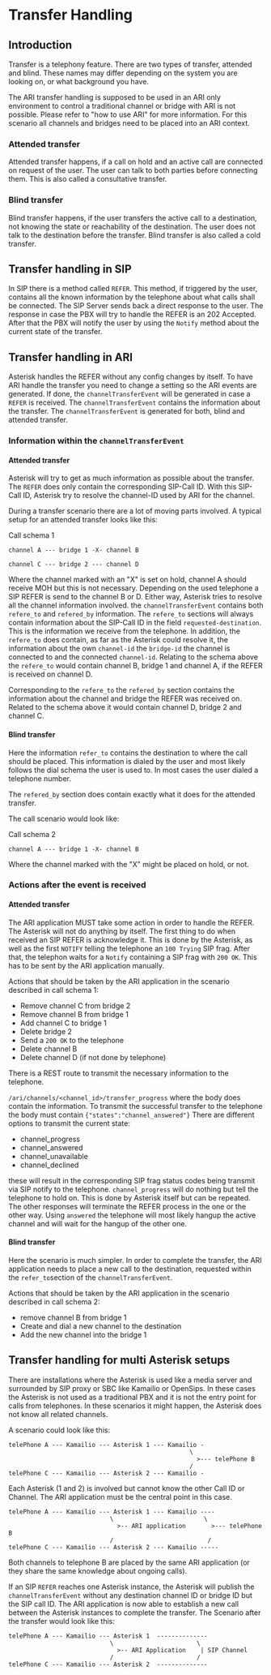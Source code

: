 # Transfer Handling

## Introduction

Transfer is a telephony feature. There are two types of transfer, attended and blind. These names may differ depending on the system you are looking on, or what background you have.

The ARI transfer handling is supposed to be used in an ARI only environment to control a traditional channel or bridge with ARI is not possible. Please refer to "how to use ARI" for more information. For this scenario all channels and bridges need to be placed into an ARI context.

### Attended transfer
Attended transfer happens, if a call on hold and an active call are connected on request of the user. The user can talk to both parties before connecting them. This is also called a consultative transfer.

### Blind transfer
Blind transfer happens, if the user transfers the active call to a destination, not knowing the state or reachability of the destination. The user does not talk to the destination before the transfer. Blind transfer is also called a cold transfer. 

## Transfer handling in SIP

In SIP there is a method called `REFER`. This method, if triggered by the user, contains all the known information by the telephone about what calls shall be connected. The SIP Server sends back a direct response to the user. The response in case the PBX will try to handle the REFER is an 202 Accepted. After that the PBX will notify the user by using the `Notify` method about the current state of the transfer.

## Transfer handling in ARI

Asterisk handles the REFER without any config changes by itself. To have ARI handle the transfer you need to change a setting so the ARI events are generated. If done, the `channelTransferEvent` will be generated in case a `REFER` is received. The `channelTransferEvent` contains the information about the transfer. The `channelTransferEvent` is generated for both, blind and attended transfer.

### Information within the `channelTransferEvent`

#### Attended transfer

Asterisk will try to get as much information as possible about the transfer. The `REFER` does only contain the corresponding SIP-Call ID. With this SIP-Call ID, Asterisk try to resolve the channel-ID used by ARI for the channel.

During a transfer scenario there are a lot of moving parts involved. A typical setup for an attended transfer looks like this:

Call schema 1
```
channel A --- bridge 1 -X- channel B

channel C --- bridge 2 --- channel D
```

Where the channel marked with an "X" is set on hold, channel A should receive MOH but this is not necessary.
Depending on the used telephone a SIP REFER is send to the channel B or D. Either way, Asterisk tries to resolve all the channel information involved.
the `channelTransferEvent` contains both `refere_to` and `refered_by` information.
The `refere_to` sections will always contain information about the SIP-Call ID in the field `requested-destination`. This is the information we receive from the telephone.
In addition, the `refere_to` does contain, as far as the Asterisk could resolve it, the information about the own `channel-id` the `bridge-id` the channel is connected to and the connected `channel-id`. Relating to the schema above the `refere_to` would contain channel B, bridge 1 and channel A, if the REFER is received on channel D. 

Corresponding to the `refere_to` the `refered_by` section contains the information about the channel and bridge the REFER was received on. Related to the schema above it would contain channel D, bridge 2 and channel C.

#### Blind transfer

Here the information `refer_to` contains the destination to where the call should be placed. This information is dialed by the user and most likely follows the dial schema the user is used to. In most cases the user dialed a telephone number.

The `refered_by` section does contain exactly what it does for the attended transfer.

The call scenario would look like:

Call schema 2
```
channel A --- bridge 1 -X- channel B
```

Where the channel marked with the "X" might be placed on hold, or not.

### Actions after the event is received

#### Attended transfer
The ARI application MUST take some action in order to handle the REFER. The Asterisk will not do anything by itself. The first thing to do when received an SIP REFER is acknowledge it. This is done by the Asterisk, as well as the first `NOTIFY` telling the telephone an `100 Trying` SIP frag. After that, the telephon waits for a `Notify` containing a SIP frag  with `200 OK`. This has to be sent by the ARI application manually.

Actions that should be taken by the ARI application in the scenario described in call schema 1:

* Remove channel C from bridge 2
* Remove channel B from bridge 1
* Add channel C to bridge 1
* Delete bridge 2
* Send a `200 OK` to the telephone
* Delete channel B
* Delete channel D (if not done by telephone)

There is a REST route to transmit the necessary information to the telephone.

`/ari/channels/<channel_id>/transfer_progress` where the body does contain the information. 
To transmit the successful transfer to the telephone the body must contain `{"states":"channel_answered"}`
There are different options to transmit the current state:

* channel_progress
* channel_answered
* channel_unavailable
* channel_declined

these will result in the corresponding SIP frag status codes being transmit via SIP notify to the telephone. `channel_progress` will do nothing but tell the telephone to hold on. This is done by Asterisk itself but can be repeated. The other responses will terminate the REFER process in the one or the other way. Using `answered` the telephone will most likely hangup the active channel and will wait for the hangup of the other one.

#### Blind transfer

Here the scenario is much simpler. In order to complete the transfer, the ARI application needs to place a new call to the destination, requested within the `refer_to`section of the `channelTransferEvent`.

Actions that should be taken by the ARI application in the scenario described in call schema 2:

* remove channel B from bridge 1
* Create and dial a new channel to the destination
* Add the new channel into the bridge 1

## Transfer handling for multi Asterisk setups

There are installations where the Asterisk is used like a media server and surrounded by SIP proxy or SBC like Kamailio or OpenSips. In these cases the Asterisk is not used as a traditional PBX and it is not the entry point for calls from telephones. In these scenarios it might happen, the Asterisk does not know all related channels.

A scenario could look like this:


```
telePhone A --- Kamailio --- Asterisk 1 --- Kamailio -
                                                  \
                                                    >--- telePhone B
                                                  /
telePhone C --- Kamailio --- Asterisk 2 --- Kamailio -

```
Each Asterisk (1 and 2)  is involved but cannot know the other Call ID or Channel.
The ARI application must be the central point in this case.
```
telePhone A --- Kamailio --- Asterisk 1 --- Kamailio ----
                            \                         \
                              >-- ARI application       >--- telePhone B
                            /                          /
telePhone C --- Kamailio --- Asterisk 2 --- Kamailio -----

```
Both channels to telephone B are placed by the same ARI application (or they share the same knowledge about ongoing calls).

If an SIP `REFER` reaches one Asterisk instance, the Asterisk will publish the `channelTransferEvent` without any destination channel ID or bridge ID but the SIP call ID. The ARI application is now able to establish a new call between the Asterisk instances to complete the transfer. The Scenario after the transfer would look like this:



```
telePhone A --- Kamailio --- Asterisk 1  --------------
                            \                       \
                              >-- ARI Application    | SIP Channel
                            /                       /
telePhone C --- Kamailio --- Asterisk 2  --------------

```
